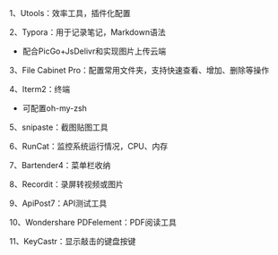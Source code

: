 1、Utools：效率工具，插件化配置

2、Typora：用于记录笔记，Markdown语法

- 配合PicGo+JsDelivr和实现图片上传云端

3、File Cabinet Pro：配置常用文件夹，支持快速查看、增加、删除等操作

4、Iterm2：终端

- 可配置oh-my-zsh

5、snipaste：截图贴图工具

6、RunCat：监控系统运行情况，CPU、内存

7、Bartender4：菜单栏收纳

8、Recordit：录屏转视频或图片

9、ApiPost7：API测试工具

10、Wondershare PDFelement：PDF阅读工具

11、KeyCastr：显示敲击的键盘按键
